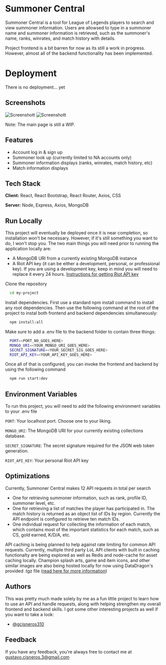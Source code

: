 # Summoner Central

Summoner Central is a tool for League of Legends players to search and view summoner information. Users are allowsed to type in a summoner name and summoner information is retrieved, such as the summoner's name, ranks, winrates, and match history with details. 

Project frontend is a bit barren for now as its still a work in progress. However, almost all of the backend functionality has been implemented.


# Deployment

There is no deployment... yet
## Screenshots

![Screenshott](https://i.imgur.com/BRJgtvE.png)
![Screenshott](https://i.imgur.com/yfKqzx8.png)

Note: The main page is still a WIP.

## Features

- Account log in & sign up
- Summoner look up (currently limited to NA accounts only)
- Summoner information displays (ranks, winrates, match history, etc)
- Match information displays


## Tech Stack

**Client:** React, React Bootstrap, React Router, Axios, CSS

**Server:** Node, Express, Axios, MongoDB


## Run Locally

This project will eventually be deployed once it is near completion, so installation won't be necessary. However, if it's still something you want to do, I won't stop you. The two main things you will need prior to running the application locally are:

- A MongoDB URI from a currently existing MongoDB instance
- A Riot API key (it can be either a development, personal, or professional key). If you are using a development key, keep in mind you will need to replace it every 24 hours. [Instructions for getting Riot API key](https://developer.riotgames.com/docs/portal) 


Clone the repository

```bash
  cd my-project
```

Install dependencies. First use a standard npm install command to install any root dependencies. Then use the following command at the root of the project to instal both frontend and backend dependencies simultaneously:

```bash
  npm install:all
```

Make sure to add a .env file to the backend folder to contain three things:

```bash
  PORT=<PORT_NO_GOES_HERE>
  MONGO_URI=<YOUR_MONGO_URI_GOES_HERE>
  SECRET_SIGNATURE=<YOUR_SECRET_SIG_GOES_HERE>
  RIOT_API_KEY=<YOUR_API_KEY_GOES_HERE>
```

Once all of that is configured, you can invoke the frontend and backend by using the following command

```bash
  npm run start:dev
```


## Environment Variables

To run this project, you will need to add the following environment variables to your .env file

`PORT`: Your localhost port. Choose one to your liking.

`MONGO_URI`: The MongoDB URI for your currently existing collections database.

`SECRET_SIGNATURE`: The secret signature required for the JSON web token generation.

`RIOT_API_KEY`: Your personal Riot API key
## Optimizations

Currently, Summoner Central makes 12 API requests in total per search
- One for retrieving summoner information, such as rank, profile ID, summoner level, etc.
- One for retrieving a list of matches the player has participated in. The match history is returned as an object list of IDs by region. Currently the API endpoint is configured to retrieve ten match IDs.
- One individual request for collecting the information of each match, which contains most of the important statistics for each match, such as CS, gold earned, K/D/A, etc. 

API caching is being planned to help against rate limiting for common API requests. Currently, multiple third party LoL API clients with built in caching functionalty are being explored as well as Redis and node-cache for asset caching locally. Champion splash arts, game and item icons, and other similar images are also being hosted locally for now using DataDragon's provided .tgz file ([read here for more information](https://developer.riotgames.com/docs/lol#data-dragon))


## Authors

This was pretty much made solely by me as a fun little project to learn how to use an API and handle requests, along with helping strengthen my overall frontend and backend skills. I got some other interesting projects as well if you want to take a look:
- [@gcisneros310](https://www.github.com/gcisneros310)


## Feedback

If you have any feedback, you're always free to contact me at gustavo.cisneros.3@gmail.com

